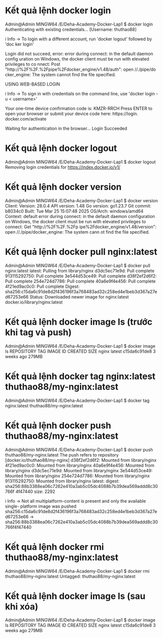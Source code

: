 # Kết quả lệnh docker login
Admin@Admin MINGW64 /E/Deha-Academy-Docker-Lap1
$ docker login
Authenticating with existing credentials... [Username: thuthao88]

i Info → To login with a different account, run 'docker logout' followed by 'doc
ker login'


Login did not succeed, error: error during connect: in the default daemon config
uration on Windows, the docker client must be run with elevated privileges to co
nnect: Post "http://%2F%2F.%2Fpipe%2Fdocker_engine/v1.48/auth": open //./pipe/do
cker_engine: The system cannot find the file specified.

USING WEB-BASED LOGIN

i Info → To sign in with credentials on the command line, use 'docker login -u <
username>'


Your one-time device confirmation code is: KMZR-RRCH
Press ENTER to open your browser or submit your device code here: https://login.
docker.com/activate

Waiting for authentication in the browser…
Login Succeeded

# Kết quả lệnh docker logout
Admin@Admin MINGW64 /E/Deha-Academy-Docker-Lap1
$ docker logout
Removing login credentials for https://index.docker.io/v1/

# Kết quả lệnh docker version
Admin@Admin MINGW64 /E/Deha-Academy-Docker-Lap1
$ docker version
Client:
 Version:           28.0.4
 API version:       1.48
 Go version:        go1.23.7
 Git commit:        b8034c0
 Built:             Tue Mar 25 15:07:48 2025
 OS/Arch:           windows/amd64
 Context:           default
error during connect: in the default daemon configuration on Windows, the docker
 client must be run with elevated privileges to connect: Get "http://%2F%2F.%2Fp
ipe%2Fdocker_engine/v1.48/version": open //./pipe/docker_engine: The system cann
ot find the file specified.

# Kết quả lệnh docker pull nginx:latest
Admin@Admin MINGW64 /E/Deha-Academy-Docker-Lap1
$ docker pull nginx:latest
latest: Pulling from library/nginx
d3dc5ec71e9d: Pull complete
913115292750: Pull complete
3e544d53ce49: Pull complete
d38f2ef2d6f2: Pull complete
254e724d7786: Pull complete
40a6e9f4e456: Pull complete
4f21ed9ac0c0: Pull complete
Digest: sha256:c15da6c91de8d2f436196f3a768483ad32c258ed4e1beb3d367a27ed67253e66
Status: Downloaded newer image for nginx:latest
docker.io/library/nginx:latest

# Kết quả lệnh docker image ls (trước khi tag và push)
Admin@Admin MINGW64 /E/Deha-Academy-Docker-Lap1
$ docker image ls
REPOSITORY   TAG       IMAGE ID       CREATED       SIZE
nginx        latest    c15da6c91de8   3 weeks ago   279MB

# Kết quả lệnh docker tag nginx:latest thuthao88/my-nginx:latest
Admin@Admin MINGW64 /E/Deha-Academy-Docker-Lap1
$ docker tag nginx:latest thuthao88/my-nginx:latest

# Kết quả lệnh docker push thuthao88/my-nginx:latest
Admin@Admin MINGW64 /E/Deha-Academy-Docker-Lap1
$ docker push thuthao88/my-nginx:latest
The push refers to repository [docker.io/thuthao88/my-nginx]
d38f2ef2d6f2: Mounted from library/nginx
4f21ed9ac0c0: Mounted from library/nginx
40a6e9f4e456: Mounted from library/nginx
d3dc5ec71e9d: Mounted from library/nginx
3e544d53ce49: Mounted from library/nginx
254e724d7786: Mounted from library/nginx
913115292750: Mounted from library/nginx
latest: digest: sha256:88b3388ea06c7262e410a3ab5c05dc4088b7b39dea569addd8c30766f
4f47440 size: 2292

i Info → Not all multiplatform-content is present and only the available single-
platform image was pushed
         sha256:c15da6c91de8d2f436196f3a768483ad32c258ed4e1beb3d367a27ed67253e66
 -> sha256:88b3388ea06c7262e410a3ab5c05dc4088b7b39dea569addd8c30766f4f47440


# Kết quả lệnh docker rmi thuthao88/my-nginx:latest
Admin@Admin MINGW64 /E/Deha-Academy-Docker-Lap1
$ docker rmi thuthao88/my-nginx:latest
Untagged: thuthao88/my-nginx:latest

# Kết quả lệnh docker image ls (sau khi xóa)
Admin@Admin MINGW64 /E/Deha-Academy-Docker-Lap1
$ docker image ls
REPOSITORY   TAG       IMAGE ID       CREATED       SIZE
nginx        latest    c15da6c91de8   3 weeks ago   279MB




